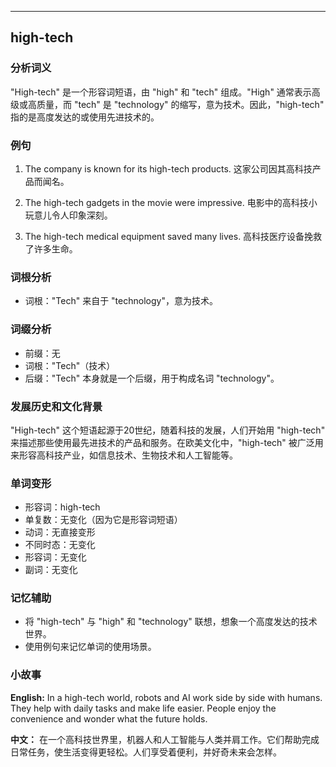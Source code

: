
---------------
## high-tech
### 分析词义
"High-tech" 是一个形容词短语，由 "high" 和 "tech" 组成。"High" 通常表示高级或高质量，而 "tech" 是 "technology" 的缩写，意为技术。因此，"high-tech" 指的是高度发达的或使用先进技术的。

### 例句
1. The company is known for its high-tech products.
   这家公司因其高科技产品而闻名。
   
2. The high-tech gadgets in the movie were impressive.
   电影中的高科技小玩意儿令人印象深刻。

3. The high-tech medical equipment saved many lives.
   高科技医疗设备挽救了许多生命。

### 词根分析
- 词根："Tech" 来自于 "technology"，意为技术。

### 词缀分析
- 前缀：无
- 词根："Tech"（技术）
- 后缀："Tech" 本身就是一个后缀，用于构成名词 "technology"。

### 发展历史和文化背景
"High-tech" 这个短语起源于20世纪，随着科技的发展，人们开始用 "high-tech" 来描述那些使用最先进技术的产品和服务。在欧美文化中，"high-tech" 被广泛用来形容高科技产业，如信息技术、生物技术和人工智能等。

### 单词变形
- 形容词：high-tech
- 单复数：无变化（因为它是形容词短语）
- 动词：无直接变形
- 不同时态：无变化
- 形容词：无变化
- 副词：无变化

### 记忆辅助
- 将 "high-tech" 与 "high" 和 "technology" 联想，想象一个高度发达的技术世界。
- 使用例句来记忆单词的使用场景。

### 小故事
**English:**
In a high-tech world, robots and AI work side by side with humans. They help with daily tasks and make life easier. People enjoy the convenience and wonder what the future holds.

**中文：**
在一个高科技世界里，机器人和人工智能与人类并肩工作。它们帮助完成日常任务，使生活变得更轻松。人们享受着便利，并好奇未来会怎样。

